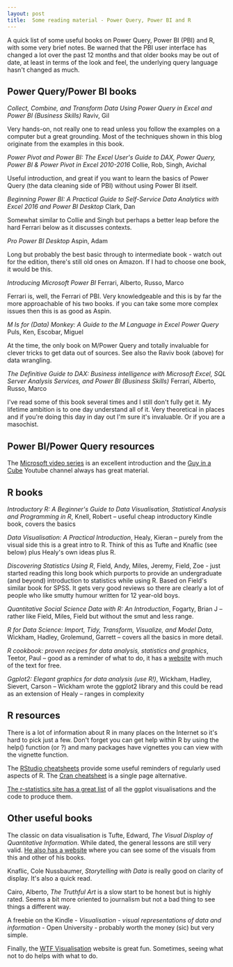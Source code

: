 ```yaml
---
layout: post
title:  Some reading material - Power Query, Power BI and R
---
```

 
A quick list of some useful books on Power Query, Power BI (PBI) and R, with some very brief notes. Be warned that the PBI user interface has changed a lot over the past 12 months and that older books may be out of date, at least in terms of the look and feel, the underlying query language hasn't changed as much.

## Power Query/Power BI books

*Collect, Combine, and Transform Data Using Power Query in Excel and Power BI (Business Skills)* Raviv, Gil

Very hands-on, not really one to read unless you follow the examples on a computer but a great grounding. Most of the techniques shown in this blog originate from the examples in this book.

*Power Pivot and Power BI: The Excel User's Guide to DAX, Power Query, Power BI & Power Pivot in Excel 2010-2016* Collie, Rob, Singh, Avichal

Useful introduction, and great if you want to learn the basics of Power Query (the data cleaning side of PBI) without using Power BI itself.

*Beginning Power BI: A Practical Guide to Self-Service Data Analytics with Excel 2016 and Power BI Desktop* Clark, Dan

Somewhat similar to Collie and Singh but perhaps a better leap before the hard Ferrari below as it discusses contexts.

*Pro Power BI Desktop* Aspin, Adam

Long but probably the best basic through to intermediate book - watch out for the edition, there's still old ones on Amazon. If I had to choose one book, it would be this.

*Introducing Microsoft Power BI* Ferrari, Alberto, Russo, Marco

Ferrari is, well, the Ferrari of PBI. Very knowledgeable and this is by far the more approachable of his two books. if you can take some more complex issues then this is as good as Aspin.

*M Is for (Data) Monkey: A Guide to the M Language in Excel Power Query* Puls, Ken, Escobar, Miguel

At the time, the only book on M/Power Query and totally invaluable for clever tricks to get data out of sources. See also the Raviv book (above) for data wrangling.

*The Definitive Guide to DAX: Business intelligence with Microsoft Excel, SQL Server Analysis Services, and Power BI (Business Skills)* Ferrari, Alberto, Russo, Marco

I've read some of this book several times and I still don't fully get it. My lifetime ambition is to one day understand all of it. Very theoretical in places and if you're doing this day in day out I'm sure it's invaluable. Or if you are a masochist.

  
## Power BI/Power Query resources

The [Microsoft video series](https://docs.microsoft.com/en-us/power-bi/desktop-videos) is an excellent introduction and the [Guy in a Cube](https://www.youtube.com/channel/UCFp1vaKzpfvoGai0vE5VJ0w) Youtube channel always has great material.

## R books

*Introductory R: A Beginner's Guide to Data Visualisation, Statistical Analysis and Programming in R*, Knell, Robert – useful cheap introductory Kindle book, covers the basics

*Data Visualisation: A Practical Introduction*, Healy, Kieran – purely from the visual side this is a great intro to R. Think of this as Tufte and Knaflic (see below) plus Healy's own ideas plus R.

*Discovering Statistics Using R*, Field, Andy, Miles, Jeremy, Field, Zoe - just started reading this long book which purports to provide an undergraduate (and beyond) introduction to statistics while using R. Based on Field's similar book for SPSS. It gets very good reviews so there are clearly a lot of people who like smutty humour written for 12 year-old boys.

*Quantitative Social Science Data with R: An Introduction*, Fogarty, Brian J – rather like Field, Miles, Field but without the smut and less range.

*R for Data Science: Import, Tidy, Transform, Visualize, and Model Data*, Wickham, Hadley, Grolemund, Garrett – covers all the basics in more detail.

*R cookbook: proven recipes for data analysis, statistics and graphics*, Teetor, Paul – good as a reminder of what to do, it has a [website](http://www.cookbook-r.com/) with much of the text for free.

*Ggplot2: Elegant graphics for data analysis (use R!)*, Wickham, Hadley, Sievert, Carson – Wickham wrote the ggplot2 library and this could be read as an extension of Healy – ranges in complexity


## R resources

There is a lot of information about R in many places on the Internet so it's hard to pick just a few. Don't forget you can get help within R by using the help() function (or ?) and many packages have vignettes you can view with the vignette function.

The [RStudio cheatsheets](https://www.rstudio.com/resources/cheatsheets/) provide some useful reminders of regularly used aspects of R. The [Cran cheatsheet](https://cran.r-project.org/doc/contrib/Short-refcard.pdf) is a single page alternative.

[The r-statistics site has a great list](http://r-statistics.co/Top50-Ggplot2-Visualizations-MasterList-R-Code.html) of all the ggplot visualisations and the code to produce them.

## Other useful books
The classic on data visualisation is Tufte, Edward, *The Visual Display of Quantitative Information*. While dated, the general lessons are still very valid. [He also has a website](https://www.edwardtufte.com/tufte) where you can see some of the visuals from this and other of his books.

Knaflic, Cole Nussbaumer, *Storytelling with Data* is really good on clarity of display. It's also a quick read.

Cairo, Alberto, *The Truthful Art* is a slow start to be honest but is highly rated. Seems a bit more oriented to journalism but not a bad thing to see things a different way.

A freebie on the Kindle - *Visualisation - visual representations of data and information* - Open University - probably worth the money (sic) but very simple.

Finally, the [WTF Visualisation](https://viz.wtf/) website is great fun. Sometimes, seeing what not to do helps with what to do.